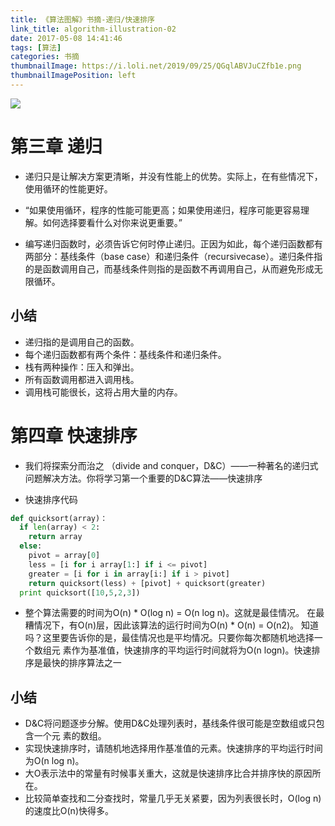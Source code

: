 ```yaml
---
title: 《算法图解》书摘-递归/快速排序
link_title: algorithm-illustration-02
date: 2017-05-08 14:41:46
tags: [算法]
categories: 书摘
thumbnailImage: https://i.loli.net/2019/09/25/QGqlABVJuCZfb1e.png
thumbnailImagePosition: left
---
```

<!-- toc -->
<!-- more -->
![](https://i.loli.net/2019/09/25/QGqlABVJuCZfb1e.png)
# 第三章 递归
- 递归只是让解决方案更清晰，并没有性能上的优势。实际上，在有些情况下，使用循环的性能更好。

- “如果使用循环，程序的性能可能更高；如果使用递归，程序可能更容易理解。如何选择要看什么对你来说更重要。”

- 编写递归函数时，必须告诉它何时停止递归。正因为如此，每个递归函数都有两部分：基线条件（base case）和递归条件（recursivecase）。递归条件指的是函数调用自己，而基线条件则指的是函数不再调用自己，从而避免形成无限循环。

## 小结
- 递归指的是调用自己的函数。
- 每个递归函数都有两个条件：基线条件和递归条件。
- 栈有两种操作：压入和弹出。
- 所有函数调用都进入调用栈。
- 调用栈可能很长，这将占用大量的内存。

# 第四章 快速排序
- 我们将探索分而治之
（divide and conquer，D&C）——一种著名的递归式问题解决方法。你将学习第一个重要的D&C算法——快速排序

- 快速排序代码
```python
def quicksort(array)：
  if len(array) < 2:
    return array
  else:
    pivot = array[0]
    less = [i for i array[1:] if i <= pivot]
    greater = [i for i in array[i:] if i > pivot]
    return quicksort(less) + [pivot] + quicksort(greater)
  print quicksort([10,5,2,3])
```


- 整个算法需要的时间为O(n) * O(log n) = O(n log n)。这就是最佳情况。
在最糟情况下，有O(n)层，因此该算法的运行时间为O(n) * O(n) = O(n2)。
知道吗？这里要告诉你的是，最佳情况也是平均情况。只要你每次都随机地选择一个数组元
素作为基准值，快速排序的平均运行时间就将为O(n logn)。快速排序是最快的排序算法之一

## 小结
- D&C将问题逐步分解。使用D&C处理列表时，基线条件很可能是空数组或只包含一个元
素的数组。
- 实现快速排序时，请随机地选择用作基准值的元素。快速排序的平均运行时间为O(n log n)。
- 大O表示法中的常量有时候事关重大，这就是快速排序比合并排序快的原因所在。
- 比较简单查找和二分查找时，常量几乎无关紧要，因为列表很长时，O(log n)的速度比O(n)快得多。

